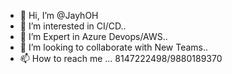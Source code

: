 - 👋 Hi, I’m @JayhOH
- 👀 I’m interested in  CI/CD..
- 🌱 I’m Expert in Azure Devops/AWS..
- 💞️ I’m looking to collaborate with New Teams..
- 📫 How to reach me ... 8147222498/9880189370


<!---
JayhOH/JayhOH is a ✨ special ✨ repository because its `README.md` (this file) appears on your GitHub profile.
You can click the Preview link to take a look at your changes.
--->
